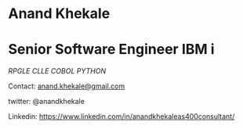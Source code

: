# Anand Khekale
# Senior Software Engineer IBM i 
*RPGLE* *CLLE* *COBOL* *PYTHON*

Contact: anand.khekale@gmail.com

twitter: @anandkhekale

Linkedin: https://www.linkedin.com/in/anandkhekaleas400consultant/ 
